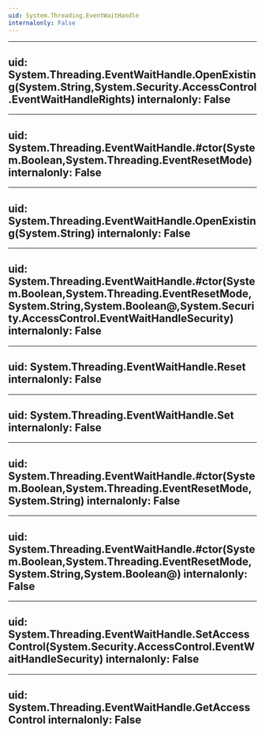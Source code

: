 ```yaml
---
uid: System.Threading.EventWaitHandle
internalonly: False
---
```


---
uid: System.Threading.EventWaitHandle.OpenExisting(System.String,System.Security.AccessControl.EventWaitHandleRights)
internalonly: False
---

---
uid: System.Threading.EventWaitHandle.#ctor(System.Boolean,System.Threading.EventResetMode)
internalonly: False
---

---
uid: System.Threading.EventWaitHandle.OpenExisting(System.String)
internalonly: False
---

---
uid: System.Threading.EventWaitHandle.#ctor(System.Boolean,System.Threading.EventResetMode,System.String,System.Boolean@,System.Security.AccessControl.EventWaitHandleSecurity)
internalonly: False
---

---
uid: System.Threading.EventWaitHandle.Reset
internalonly: False
---

---
uid: System.Threading.EventWaitHandle.Set
internalonly: False
---

---
uid: System.Threading.EventWaitHandle.#ctor(System.Boolean,System.Threading.EventResetMode,System.String)
internalonly: False
---

---
uid: System.Threading.EventWaitHandle.#ctor(System.Boolean,System.Threading.EventResetMode,System.String,System.Boolean@)
internalonly: False
---

---
uid: System.Threading.EventWaitHandle.SetAccessControl(System.Security.AccessControl.EventWaitHandleSecurity)
internalonly: False
---

---
uid: System.Threading.EventWaitHandle.GetAccessControl
internalonly: False
---
